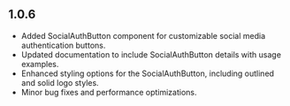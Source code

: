 ## 1.0.6

- Added SocialAuthButton component for customizable social media authentication buttons.
- Updated documentation to include SocialAuthButton details with usage examples.
- Enhanced styling options for the SocialAuthButton, including outlined and solid logo styles.
- Minor bug fixes and performance optimizations.